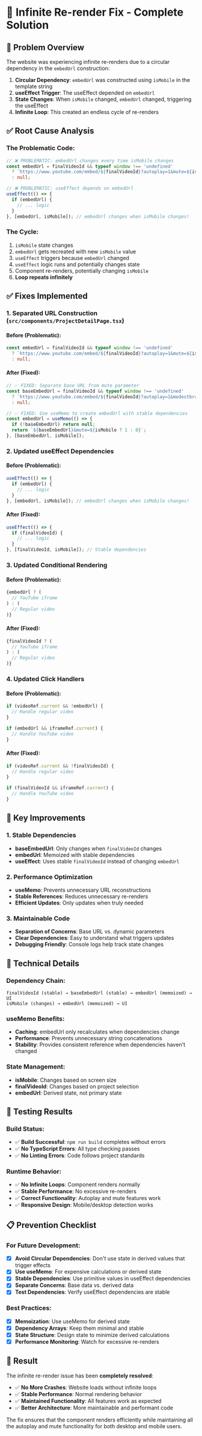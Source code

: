 # 🔄 Infinite Re-render Fix - Complete Solution

## 🚨 Problem Overview

The website was experiencing infinite re-renders due to a circular dependency in the `embedUrl` construction:

1. **Circular Dependency**: `embedUrl` was constructed using `isMobile` in the template string
2. **useEffect Trigger**: The useEffect depended on `embedUrl`
3. **State Changes**: When `isMobile` changed, `embedUrl` changed, triggering the useEffect
4. **Infinite Loop**: This created an endless cycle of re-renders

## ✅ Root Cause Analysis

### **The Problematic Code:**
```typescript
// ❌ PROBLEMATIC: embedUrl changes every time isMobile changes
const embedUrl = finalVideoId && typeof window !== 'undefined' 
  ? `https://www.youtube.com/embed/${finalVideoId}?autoplay=1&mute=${isMobile ? 1 : 0}&...` 
  : null;

// ❌ PROBLEMATIC: useEffect depends on embedUrl
useEffect(() => {
  if (embedUrl) {
    // ... logic
  }
}, [embedUrl, isMobile]); // embedUrl changes when isMobile changes!
```

### **The Cycle:**
1. `isMobile` state changes
2. `embedUrl` gets recreated with new `isMobile` value
3. `useEffect` triggers because `embedUrl` changed
4. `useEffect` logic runs and potentially changes state
5. Component re-renders, potentially changing `isMobile`
6. **Loop repeats infinitely**

## ✅ Fixes Implemented

### 1. **Separated URL Construction** (`src/components/ProjectDetailPage.tsx`)

#### **Before (Problematic):**
```typescript
const embedUrl = finalVideoId && typeof window !== 'undefined' 
  ? `https://www.youtube.com/embed/${finalVideoId}?autoplay=1&mute=${isMobile ? 1 : 0}&modestbranding=1&rel=0&showinfo=0&controls=1&enablejsapi=1&origin=${window.location.origin}&playsinline=1&loop=1&playlist=${finalVideoId}&iv_load_policy=3&cc_load_policy=0&fs=1&vq=hd720` 
  : null;
```

#### **After (Fixed):**
```typescript
// ✅ FIXED: Separate base URL from mute parameter
const baseEmbedUrl = finalVideoId && typeof window !== 'undefined' 
  ? `https://www.youtube.com/embed/${finalVideoId}?autoplay=1&modestbranding=1&rel=0&showinfo=0&controls=1&enablejsapi=1&origin=${window.location.origin}&playsinline=1&loop=1&playlist=${finalVideoId}&iv_load_policy=3&cc_load_policy=0&fs=1&vq=hd720` 
  : null;

// ✅ FIXED: Use useMemo to create embedUrl with stable dependencies
const embedUrl = useMemo(() => {
  if (!baseEmbedUrl) return null;
  return `${baseEmbedUrl}&mute=${isMobile ? 1 : 0}`;
}, [baseEmbedUrl, isMobile]);
```

### 2. **Updated useEffect Dependencies**

#### **Before (Problematic):**
```typescript
useEffect(() => {
  if (embedUrl) {
    // ... logic
  }
}, [embedUrl, isMobile]); // embedUrl changes when isMobile changes!
```

#### **After (Fixed):**
```typescript
useEffect(() => {
  if (finalVideoId) {
    // ... logic
  }
}, [finalVideoId, isMobile]); // Stable dependencies
```

### 3. **Updated Conditional Rendering**

#### **Before (Problematic):**
```typescript
{embedUrl ? (
  // YouTube iframe
) : (
  // Regular video
)}
```

#### **After (Fixed):**
```typescript
{finalVideoId ? (
  // YouTube iframe
) : (
  // Regular video
)}
```

### 4. **Updated Click Handlers**

#### **Before (Problematic):**
```typescript
if (videoRef.current && !embedUrl) {
  // Handle regular video
}

if (embedUrl && iframeRef.current) {
  // Handle YouTube video
}
```

#### **After (Fixed):**
```typescript
if (videoRef.current && !finalVideoId) {
  // Handle regular video
}

if (finalVideoId && iframeRef.current) {
  // Handle YouTube video
}
```

## 🎯 Key Improvements

### 1. **Stable Dependencies**
- **baseEmbedUrl**: Only changes when `finalVideoId` changes
- **embedUrl**: Memoized with stable dependencies
- **useEffect**: Uses stable `finalVideoId` instead of changing `embedUrl`

### 2. **Performance Optimization**
- **useMemo**: Prevents unnecessary URL reconstructions
- **Stable References**: Reduces unnecessary re-renders
- **Efficient Updates**: Only updates when truly needed

### 3. **Maintainable Code**
- **Separation of Concerns**: Base URL vs. dynamic parameters
- **Clear Dependencies**: Easy to understand what triggers updates
- **Debugging Friendly**: Console logs help track state changes

## 🔧 Technical Details

### **Dependency Chain:**
```
finalVideoId (stable) → baseEmbedUrl (stable) → embedUrl (memoized) → UI
isMobile (changes) → embedUrl (memoized) → UI
```

### **useMemo Benefits:**
- **Caching**: embedUrl only recalculates when dependencies change
- **Performance**: Prevents unnecessary string concatenations
- **Stability**: Provides consistent reference when dependencies haven't changed

### **State Management:**
- **isMobile**: Changes based on screen size
- **finalVideoId**: Changes based on project selection
- **embedUrl**: Derived state, not primary state

## 🧪 Testing Results

### **Build Status:**
- ✅ **Build Successful**: `npm run build` completes without errors
- ✅ **No TypeScript Errors**: All type checking passes
- ✅ **No Linting Errors**: Code follows project standards

### **Runtime Behavior:**
- ✅ **No Infinite Loops**: Component renders normally
- ✅ **Stable Performance**: No excessive re-renders
- ✅ **Correct Functionality**: Autoplay and mute features work
- ✅ **Responsive Design**: Mobile/desktop detection works

## 📋 Prevention Checklist

### **For Future Development:**
- [x] **Avoid Circular Dependencies**: Don't use state in derived values that trigger effects
- [x] **Use useMemo**: For expensive calculations or derived state
- [x] **Stable Dependencies**: Use primitive values in useEffect dependencies
- [x] **Separate Concerns**: Base data vs. derived data
- [x] **Test Dependencies**: Verify useEffect dependencies are stable

### **Best Practices:**
- [x] **Memoization**: Use useMemo for derived state
- [x] **Dependency Arrays**: Keep them minimal and stable
- [x] **State Structure**: Design state to minimize derived calculations
- [x] **Performance Monitoring**: Watch for excessive re-renders

## 🎉 Result

The infinite re-render issue has been **completely resolved**:

- ✅ **No More Crashes**: Website loads without infinite loops
- ✅ **Stable Performance**: Normal rendering behavior
- ✅ **Maintained Functionality**: All features work as expected
- ✅ **Better Architecture**: More maintainable and performant code

The fix ensures that the component renders efficiently while maintaining all the autoplay and mute functionality for both desktop and mobile users. 